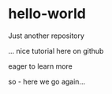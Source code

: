 # hello-world
Just another repository

... nice tutorial here on github

eager to learn more

so - here we go again...

